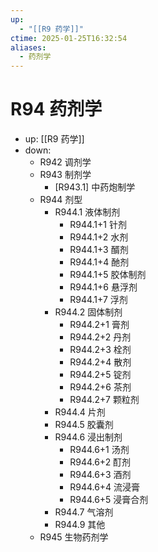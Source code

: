 ```yaml
---
up:
  - "[[R9 药学]]"
ctime: 2025-01-25T16:32:54
aliases:
  - 药剂学
---
```


# R94 药剂学

- up: [[R9 药学]]
- down:	
	- R942 调剂学
	- R943 制剂学
		- [R943.1] 中药炮制学
	- R944 剂型
		- R944.1 液体制剂
			- R944.1+1 针剂
			- R944.1+2 水剂
			- R944.1+3 醑剂
			- R944.1+4 酏剂
			- R944.1+5 胶体制剂
			- R944.1+6 悬浮剂
			- R944.1+7 浮剂
		- R944.2 固体制剂
			- R944.2+1 膏剂
			- R944.2+2 丹剂
			- R944.2+3 栓剂
			- R944.2+4 散剂
			- R944.2+5 锭剂
			- R944.2+6 茶剂
			- R944.2+7 颗粒剂
		- R944.4 片剂
		- R944.5 胶囊剂
		- R944.6 浸出制剂
			- R944.6+1 汤剂
			- R944.6+2 酊剂
			- R944.6+3 酒剂
			- R944.6+4 流浸膏
			- R944.6+5 浸膏合剂
		- R944.7 气溶剂
		- R944.9 其他
	- R945 生物药剂学
	
